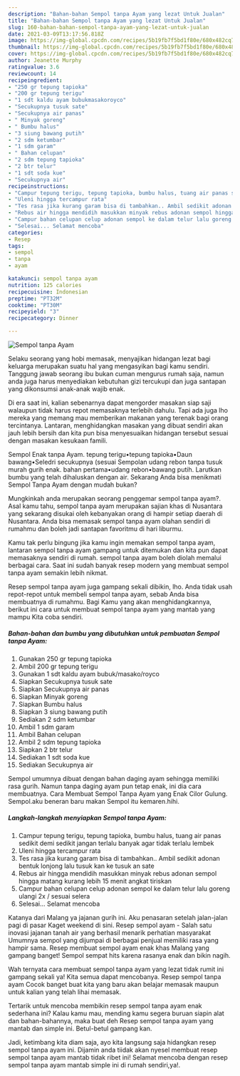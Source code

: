 ```yaml
---
description: "Bahan-bahan Sempol tanpa Ayam yang lezat Untuk Jualan"
title: "Bahan-bahan Sempol tanpa Ayam yang lezat Untuk Jualan"
slug: 160-bahan-bahan-sempol-tanpa-ayam-yang-lezat-untuk-jualan
date: 2021-03-09T13:17:56.818Z
image: https://img-global.cpcdn.com/recipes/5b19fb7f5bd1f80e/680x482cq70/sempol-tanpa-ayam-foto-resep-utama.jpg
thumbnail: https://img-global.cpcdn.com/recipes/5b19fb7f5bd1f80e/680x482cq70/sempol-tanpa-ayam-foto-resep-utama.jpg
cover: https://img-global.cpcdn.com/recipes/5b19fb7f5bd1f80e/680x482cq70/sempol-tanpa-ayam-foto-resep-utama.jpg
author: Jeanette Murphy
ratingvalue: 3.6
reviewcount: 14
recipeingredient:
- "250 gr tepung tapioka"
- "200 gr tepung terigu"
- "1 sdt kaldu ayam bubukmasakoroyco"
- "Secukupnya tusuk sate"
- "Secukupnya air panas"
- " Minyak goreng"
- " Bumbu halus"
- "3 siung bawang putih"
- "2 sdm ketumbar"
- "1 sdm garam"
- " Bahan celupan"
- "2 sdm tepung tapioka"
- "2 btr telur"
- "1 sdt soda kue"
- "Secukupnya air"
recipeinstructions:
- "Campur tepung terigu, tepung tapioka, bumbu halus, tuang air panas sedikit demi sedikit jangan terlalu banyak agar tidak terlalu lembek"
- "Uleni hingga tercampur rata"
- "Tes rasa jika kurang garam bisa di tambahkan.. Ambil sedikit adonan bentuk lonjong lalu tusuk kan ke tusuk an sate"
- "Rebus air hingga mendidih masukkan minyak rebus adonan sempol hingga matang kurang lebih 15 menit angkat tiriskan"
- "Campur bahan celupan celup adonan sempol ke dalam telur lalu goreng ulangi 2x / sesuai selera"
- "Selesai... Selamat mencoba"
categories:
- Resep
tags:
- sempol
- tanpa
- ayam

katakunci: sempol tanpa ayam 
nutrition: 125 calories
recipecuisine: Indonesian
preptime: "PT32M"
cooktime: "PT30M"
recipeyield: "3"
recipecategory: Dinner

---
```



![Sempol tanpa Ayam](https://img-global.cpcdn.com/recipes/5b19fb7f5bd1f80e/680x482cq70/sempol-tanpa-ayam-foto-resep-utama.jpg)

Selaku seorang yang hobi memasak, menyajikan hidangan lezat bagi keluarga merupakan suatu hal yang mengasyikan bagi kamu sendiri. Tanggung jawab seorang ibu bukan cuman mengurus rumah saja, namun anda juga harus menyediakan kebutuhan gizi tercukupi dan juga santapan yang dikonsumsi anak-anak wajib enak.

Di era  saat ini, kalian sebenarnya dapat mengorder masakan siap saji walaupun tidak harus repot memasaknya terlebih dahulu. Tapi ada juga lho mereka yang memang mau memberikan makanan yang terenak bagi orang tercintanya. Lantaran, menghidangkan masakan yang dibuat sendiri akan jauh lebih bersih dan kita pun bisa menyesuaikan hidangan tersebut sesuai dengan masakan kesukaan famili. 

Sempol Enak tanpa Ayam. tepung terigu•tepung tapioka•Daun bawang•Seledri secukupnya (sesuai Sempolan udang rebon tanpa tusuk murah gurih enak. bahan pertama•udang rebon•bawang putih. Larutkan bumbu yang telah dihaluskan dengan air. Sekarang Anda bisa menikmati Sempol Tanpa Ayam dengan mudah bukan?

Mungkinkah anda merupakan seorang penggemar sempol tanpa ayam?. Asal kamu tahu, sempol tanpa ayam merupakan sajian khas di Nusantara yang sekarang disukai oleh kebanyakan orang di hampir setiap daerah di Nusantara. Anda bisa memasak sempol tanpa ayam olahan sendiri di rumahmu dan boleh jadi santapan favoritmu di hari liburmu.

Kamu tak perlu bingung jika kamu ingin memakan sempol tanpa ayam, lantaran sempol tanpa ayam gampang untuk ditemukan dan kita pun dapat memasaknya sendiri di rumah. sempol tanpa ayam boleh diolah memalui berbagai cara. Saat ini sudah banyak resep modern yang membuat sempol tanpa ayam semakin lebih nikmat.

Resep sempol tanpa ayam juga gampang sekali dibikin, lho. Anda tidak usah repot-repot untuk membeli sempol tanpa ayam, sebab Anda bisa membuatnya di rumahmu. Bagi Kamu yang akan menghidangkannya, berikut ini cara untuk membuat sempol tanpa ayam yang mantab yang mampu Kita coba sendiri.

<!--inarticleads1-->

##### Bahan-bahan dan bumbu yang dibutuhkan untuk pembuatan Sempol tanpa Ayam:

1. Gunakan 250 gr tepung tapioka
1. Ambil 200 gr tepung terigu
1. Gunakan 1 sdt kaldu ayam bubuk/masako/royco
1. Siapkan Secukupnya tusuk sate
1. Siapkan Secukupnya air panas
1. Siapkan  Minyak goreng
1. Siapkan  Bumbu halus
1. Siapkan 3 siung bawang putih
1. Sediakan 2 sdm ketumbar
1. Ambil 1 sdm garam
1. Ambil  Bahan celupan
1. Ambil 2 sdm tepung tapioka
1. Siapkan 2 btr telur
1. Sediakan 1 sdt soda kue
1. Sediakan Secukupnya air


Sempol umumnya dibuat dengan bahan daging ayam sehingga memiliki rasa gurih. Namun tanpa daging ayam pun tetap enak, ini dia cara membuatnya. Cara Membuat Sempol Tanpa Ayam yang Enak Cilor Gulung. Sempol.aku beneran baru makan Sempol itu kemaren.hihi. 

<!--inarticleads2-->

##### Langkah-langkah menyiapkan Sempol tanpa Ayam:

1. Campur tepung terigu, tepung tapioka, bumbu halus, tuang air panas sedikit demi sedikit jangan terlalu banyak agar tidak terlalu lembek
1. Uleni hingga tercampur rata
1. Tes rasa jika kurang garam bisa di tambahkan.. Ambil sedikit adonan bentuk lonjong lalu tusuk kan ke tusuk an sate
1. Rebus air hingga mendidih masukkan minyak rebus adonan sempol hingga matang kurang lebih 15 menit angkat tiriskan
1. Campur bahan celupan celup adonan sempol ke dalam telur lalu goreng ulangi 2x / sesuai selera
1. Selesai... Selamat mencoba


Katanya dari Malang ya jajanan gurih ini. Aku penasaran setelah jalan-jalan pagi di pasar Kaget weekend di sini. Resep sempol ayam - Salah satu inovasi jajanan tanah air yang berhasil menarik perhatian masyarakat Umumnya sempol yang dijumpai di berbagai penjual memiliki rasa yang hampir sama. Resep membuat sempol ayam enak khas Malang yang gampang banget! Sempol sempat hits karena rasanya enak dan bikin nagih. 

Wah ternyata cara membuat sempol tanpa ayam yang lezat tidak rumit ini gampang sekali ya! Kita semua dapat mencobanya. Resep sempol tanpa ayam Cocok banget buat kita yang baru akan belajar memasak maupun untuk kalian yang telah lihai memasak.

Tertarik untuk mencoba membikin resep sempol tanpa ayam enak sederhana ini? Kalau kamu mau, mending kamu segera buruan siapin alat dan bahan-bahannya, maka buat deh Resep sempol tanpa ayam yang mantab dan simple ini. Betul-betul gampang kan. 

Jadi, ketimbang kita diam saja, ayo kita langsung saja hidangkan resep sempol tanpa ayam ini. Dijamin anda tiidak akan nyesel membuat resep sempol tanpa ayam mantab tidak ribet ini! Selamat mencoba dengan resep sempol tanpa ayam mantab simple ini di rumah sendiri,ya!.


